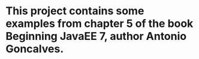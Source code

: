 # This project contains some examples from chapter 5 of the book Beginning JavaEE 7, author Antonio Goncalves.
